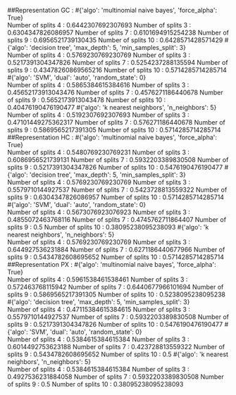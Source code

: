 ##Representation GC :
#{'algo': 'multinomial naive bayes', 'force_alpha': True}  
Number of splits 4 :
0.6442307692307693
Number of splits 3 :
0.6304347826086957
Number of splits 7 :
0.6101694915254238
Number of splits 9 :
0.6956521739130435
Number of splits 10 :
0.6428571428571429
#{'algo': 'decision tree', 'max_depth': 5, 'min_samples_split': 3}  
Number of splits 4 :
0.5769230769230769
Number of splits 3 :
0.5217391304347826
Number of splits 7 :
0.5254237288135594
Number of splits 9 :
0.43478260869565216
Number of splits 10 :
0.5714285714285714
#{'algo': 'SVM', 'dual': 'auto', 'random_state': 0}  
Number of splits 4 :
0.5865384615384616
Number of splits 3 :
0.45652173913043476
Number of splits 7 :
0.4576271186440678
Number of splits 9 :
0.5652173913043478
Number of splits 10 :
0.40476190476190477
#{'algo': 'k nearest neighbors', 'n_neighbors': 5}  
Number of splits 4 :
0.5192307692307693
Number of splits 3 :
0.47101449275362317
Number of splits 7 :
0.576271186440678
Number of splits 9 :
0.5869565217391305
Number of splits 10 :
0.5714285714285714
##Representation HC :
#{'algo': 'multinomial naive bayes', 'force_alpha': True}  
Number of splits 4 :
0.5480769230769231
Number of splits 3 :
0.6086956521739131
Number of splits 7 :
0.5932203389830508
Number of splits 9 :
0.5217391304347826
Number of splits 10 :
0.5476190476190477
#{'algo': 'decision tree', 'max_depth': 5, 'min_samples_split': 3}  
Number of splits 4 :
0.5769230769230769
Number of splits 3 :
0.5579710144927537
Number of splits 7 :
0.5423728813559322
Number of splits 9 :
0.6304347826086957
Number of splits 10 :
0.5714285714285714
#{'algo': 'SVM', 'dual': 'auto', 'random_state': 0}  
Number of splits 4 :
0.5673076923076923
Number of splits 3 :
0.4855072463768116
Number of splits 7 :
0.4745762711864407
Number of splits 9 :
0.5
Number of splits 10 :
0.38095238095238093
#{'algo': 'k nearest neighbors', 'n_neighbors': 5}  
Number of splits 4 :
0.5769230769230769
Number of splits 3 :
0.644927536231884
Number of splits 7 :
0.6271186440677966
Number of splits 9 :
0.5434782608695652
Number of splits 10 :
0.5714285714285714
##Representation PX :
#{'algo': 'multinomial naive bayes', 'force_alpha': True}  
Number of splits 4 :
0.5961538461538461
Number of splits 3 :
0.572463768115942
Number of splits 7 :
0.6440677966101694
Number of splits 9 :
0.5869565217391305
Number of splits 10 :
0.5238095238095238
#{'algo': 'decision tree', 'max_depth': 5, 'min_samples_split': 3}  
Number of splits 4 :
0.47115384615384615
Number of splits 3 :
0.5579710144927537
Number of splits 7 :
0.5932203389830508
Number of splits 9 :
0.5217391304347826
Number of splits 10 :
0.5476190476190477
#{'algo': 'SVM', 'dual': 'auto', 'random_state': 0}  
Number of splits 4 :
0.5384615384615384
Number of splits 3 :
0.6014492753623188
Number of splits 7 :
0.423728813559322
Number of splits 9 :
0.5434782608695652
Number of splits 10 :
0.5
#{'algo': 'k nearest neighbors', 'n_neighbors': 5}  
Number of splits 4 :
0.5384615384615384
Number of splits 3 :
0.4927536231884058
Number of splits 7 :
0.5932203389830508
Number of splits 9 :
0.5
Number of splits 10 :
0.38095238095238093
